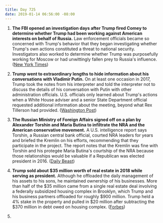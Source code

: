 ```yaml
---
title: Day 725
date: 2019-01-14 06:56:00 -08:00
---
```


1. **The FBI opened an investigation days after Trump fired Comey to determine whether Trump had been working against American interests on behalf of Russia.** Law enforcement officials became so concerned with Trump's behavior that they began investigating whether Trump's own actions constituted a threat to national security. Investigators also worked to determine whether Trump was purposefully working for Moscow or had unwittingly fallen prey to Russia's influence. ([New York Times](https://www.nytimes.com/2019/01/11/us/politics/fbi-trump-russia-inquiry.html))

2. **Trump went to extraordinary lengths to hide information about his conversations with Vladimir Putin.** On at least one occasion in 2017, Trump took the notes from his interpreter and told the interpreter not to discuss the details of his conversation with Putin with other administration officials. U.S. officials only learned about Trump's actions when a White House adviser and a senior State Department official requested additional information about the meeting, beyond what Rex Tillerson had provided. ([Washington Post](https://outline.com/WghVca))

3. **The Russian Ministry of Foreign Affairs signed off on a plan by Alexander Torshin and Maria Butina to infiltrate the NRA and the American conservative movement.** A U.S. intelligence report says Torshin, a Russian central bank official, courted NRA leaders for years and briefed the Kremlin on his efforts, recommending that they participate in the project. The report notes that the Kremlin was fine with Torshin and his protegée Maria Butina's courtship of the NRA because those relationships would be valuable if a Republican was elected president in 2016. ([Daily Beast](https://www.thedailybeast.com/kremlin-blessed-russias-nra-operation-us-intel-report-says))

4. **Trump sold about $35 million worth of real estate in 2018 while serving as president.** Although he offloaded the daily management of his assets to his sons, he maintained ownership of his businesses. More than half of the $35 million came from a single real estate deal involving a federally subsidized housing complex in Brooklyn, which Trump and his business partners offloaded for roughly $900 million. Trump held a 4% stake in the property and pulled in $20 million after subtracting the $370 million in debt owed on housing complex. ([Forbes](https://www.forbes.com/sites/danalexander/2019/01/11/trump-sold-35m-of-real-estate-in-2018/#176f3c9f45b5))

5. 